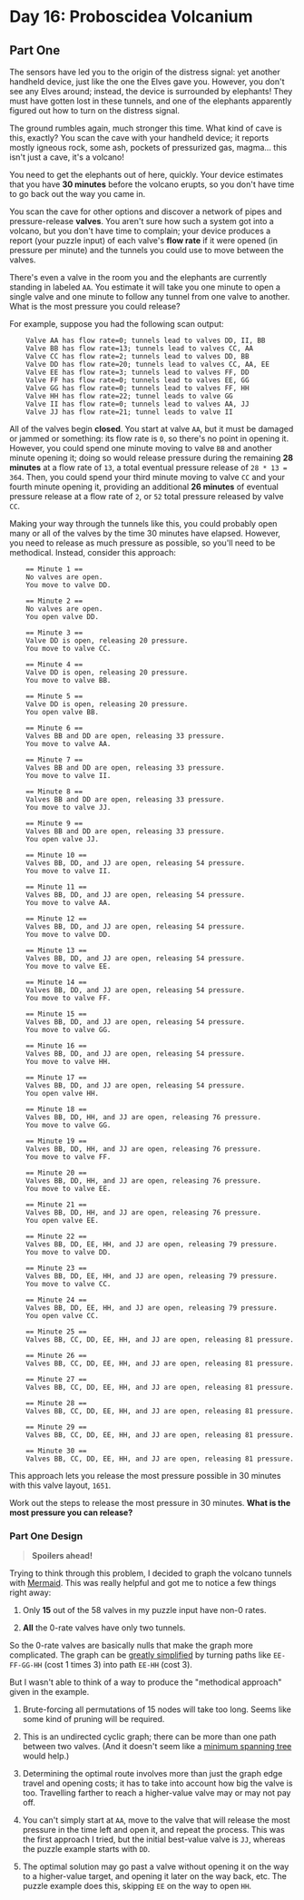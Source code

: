 # Day 16: Proboscidea Volcanium

## Part One

The sensors have led you to the origin of the distress signal: yet
another handheld device, just like the one the Elves gave you. However,
you don't see any Elves around; instead, the device is surrounded by
elephants! They must have gotten lost in these tunnels, and one of the
elephants apparently figured out how to turn on the distress signal.

The ground rumbles again, much stronger this time. What kind of cave is
this, exactly? You scan the cave with your handheld device; it reports
mostly igneous rock, some ash, pockets of pressurized gas, magma... this
isn't just a cave, it's a volcano!

You need to get the elephants out of here, quickly. Your device
estimates that you have **30 minutes** before the volcano erupts, so you
don't have time to go back out the way you came in.

You scan the cave for other options and discover a network of pipes and
pressure-release **valves**. You aren't sure how such a system got into a
volcano, but you don't have time to complain; your device produces a
report (your puzzle input) of each valve's **flow rate** if it were opened
(in pressure per minute) and the tunnels you could use to move between
the valves.

There's even a valve in the room you and the elephants are currently
standing in labeled `AA`. You estimate it will take you one minute to
open a single valve and one minute to follow any tunnel from one valve
to another. What is the most pressure you could release?

For example, suppose you had the following scan output:

```
    Valve AA has flow rate=0; tunnels lead to valves DD, II, BB
    Valve BB has flow rate=13; tunnels lead to valves CC, AA
    Valve CC has flow rate=2; tunnels lead to valves DD, BB
    Valve DD has flow rate=20; tunnels lead to valves CC, AA, EE
    Valve EE has flow rate=3; tunnels lead to valves FF, DD
    Valve FF has flow rate=0; tunnels lead to valves EE, GG
    Valve GG has flow rate=0; tunnels lead to valves FF, HH
    Valve HH has flow rate=22; tunnel leads to valve GG
    Valve II has flow rate=0; tunnels lead to valves AA, JJ
    Valve JJ has flow rate=21; tunnel leads to valve II
```

All of the valves begin **closed**. You start at valve `AA`, but it must
be damaged or jammed or something: its flow rate is `0`, so there's no
point in opening it. However, you could spend one minute moving to valve
`BB` and another minute opening it; doing so would release pressure
during the remaining **28 minutes** at a flow rate of `13`, a total
eventual pressure release of `28 * 13 = 364`. Then, you could spend your
third minute moving to valve `CC` and your fourth minute opening it,
providing an additional **26 minutes** of eventual pressure release at a
flow rate of `2`, or `52` total pressure released by valve `CC`.

Making your way through the tunnels like this, you could probably open
many or all of the valves by the time 30 minutes have elapsed. However,
you need to release as much pressure as possible, so you'll need to be
methodical. Instead, consider this approach:

```
    == Minute 1 ==
    No valves are open.
    You move to valve DD.

    == Minute 2 ==
    No valves are open.
    You open valve DD.

    == Minute 3 ==
    Valve DD is open, releasing 20 pressure.
    You move to valve CC.

    == Minute 4 ==
    Valve DD is open, releasing 20 pressure.
    You move to valve BB.

    == Minute 5 ==
    Valve DD is open, releasing 20 pressure.
    You open valve BB.

    == Minute 6 ==
    Valves BB and DD are open, releasing 33 pressure.
    You move to valve AA.

    == Minute 7 ==
    Valves BB and DD are open, releasing 33 pressure.
    You move to valve II.

    == Minute 8 ==
    Valves BB and DD are open, releasing 33 pressure.
    You move to valve JJ.

    == Minute 9 ==
    Valves BB and DD are open, releasing 33 pressure.
    You open valve JJ.

    == Minute 10 ==
    Valves BB, DD, and JJ are open, releasing 54 pressure.
    You move to valve II.

    == Minute 11 ==
    Valves BB, DD, and JJ are open, releasing 54 pressure.
    You move to valve AA.

    == Minute 12 ==
    Valves BB, DD, and JJ are open, releasing 54 pressure.
    You move to valve DD.

    == Minute 13 ==
    Valves BB, DD, and JJ are open, releasing 54 pressure.
    You move to valve EE.

    == Minute 14 ==
    Valves BB, DD, and JJ are open, releasing 54 pressure.
    You move to valve FF.

    == Minute 15 ==
    Valves BB, DD, and JJ are open, releasing 54 pressure.
    You move to valve GG.

    == Minute 16 ==
    Valves BB, DD, and JJ are open, releasing 54 pressure.
    You move to valve HH.

    == Minute 17 ==
    Valves BB, DD, and JJ are open, releasing 54 pressure.
    You open valve HH.

    == Minute 18 ==
    Valves BB, DD, HH, and JJ are open, releasing 76 pressure.
    You move to valve GG.

    == Minute 19 ==
    Valves BB, DD, HH, and JJ are open, releasing 76 pressure.
    You move to valve FF.

    == Minute 20 ==
    Valves BB, DD, HH, and JJ are open, releasing 76 pressure.
    You move to valve EE.

    == Minute 21 ==
    Valves BB, DD, HH, and JJ are open, releasing 76 pressure.
    You open valve EE.

    == Minute 22 ==
    Valves BB, DD, EE, HH, and JJ are open, releasing 79 pressure.
    You move to valve DD.

    == Minute 23 ==
    Valves BB, DD, EE, HH, and JJ are open, releasing 79 pressure.
    You move to valve CC.

    == Minute 24 ==
    Valves BB, DD, EE, HH, and JJ are open, releasing 79 pressure.
    You open valve CC.

    == Minute 25 ==
    Valves BB, CC, DD, EE, HH, and JJ are open, releasing 81 pressure.

    == Minute 26 ==
    Valves BB, CC, DD, EE, HH, and JJ are open, releasing 81 pressure.

    == Minute 27 ==
    Valves BB, CC, DD, EE, HH, and JJ are open, releasing 81 pressure.

    == Minute 28 ==
    Valves BB, CC, DD, EE, HH, and JJ are open, releasing 81 pressure.

    == Minute 29 ==
    Valves BB, CC, DD, EE, HH, and JJ are open, releasing 81 pressure.

    == Minute 30 ==
    Valves BB, CC, DD, EE, HH, and JJ are open, releasing 81 pressure.
```

This approach lets you release the most pressure possible in 30 minutes
with this valve layout, `1651`.

Work out the steps to release the most pressure in 30 minutes. **What is
the most pressure you can release?**

### Part One Design

> **Spoilers ahead!**

Trying to think through this problem, I decided to graph the volcano tunnels with [Mermaid](https://mermaid-js.github.io/). This was really helpful and got me to notice a few things right away:

1. Only **15** out of the 58 valves in my puzzle input have non-0 rates.

1. **All** the 0-rate valves have only two tunnels.

So the 0-rate valves are basically nulls that make the graph more complicated. The graph can be [greatly simplified](graph/input.svg) by turning paths like `EE-FF-GG-HH` (cost 1 times 3) into path `EE-HH` (cost 3).

But I wasn't able to think of a way to produce the "methodical approach" given in the example.

1. Brute-forcing all permutations of 15 nodes will take too long. Seems like some kind of pruning will be required.

1. This is an undirected cyclic graph; there can be more than one path between two valves. (And it doesn't seem like a [minimum spanning tree](https://en.wikipedia.org/wiki/Minimum_spanning_tree) would help.)

1. Determining the optimal route involves more than just the graph edge travel and opening costs; it has to take into account how big the valve is too. Travelling farther to reach a higher-value valve may or may not pay off.

1. You can't simply start at `AA`, move to the valve that will release the most pressure in the time left and open it, and repeat the process. This was the first approach I tried, but the initial best-value valve is `JJ`, whereas the puzzle example starts with `DD`.

1. The optimal solution may go past a valve without opening it on the way to a higher-value target, and opening it later on the way back, etc. The puzzle example does this, skipping `EE` on the way to open `HH`.
